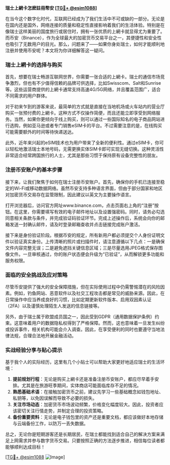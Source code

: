 **瑞士上網卡怎麽註冊幣安 [[TG💪+ @esim1088](https://t.me/s/esim1088)]**

在当今这个数字化时代，互联网已经成为了我们生活中不可或缺的一部分。无论是在国内还是国外，网络连接的质量和稳定性直接影响着我们的生活体验。特别是在像瑞士这样美丽的国度旅行或居住时，拥有一张优质的上網卡就显得尤为重要了。而币安（Binance），作为全球最大的加密货币交易平台之一，其便捷性和安全性也吸引了无数用户的目光。那么，问题来了——如果你身处瑞士，如何才能顺利地注册并使用币安呢？本文将为你详细解答这一疑问。

### 瑞士上網卡的选择与购买

首先，想要在瑞士畅游互联网世界，你需要一张合适的上網卡。瑞士的通信市场竞争激烈，但也有不少值得信赖的品牌可供选择，比如Swisscom、Salt和Sunrise等。这些运营商提供的上網卡通常支持高速4G/5G网络，并且覆盖范围广，适合不同需求的用户群体。

对于初来乍到的游客来说，最简单的方式就是直接在当地机场或火车站内的营业厅购买一张预付费的上網卡。这种方式不仅操作简便，而且还能立即享受到网络服务。当然，如果你更倾向于线上购买，则可以通过一些国际知名的电子商品网站进行选购，例如亚马逊或者专门销售eSIM卡的平台。不过需要注意的是，在线购买可能需要额外的时间等待快递送达。

此外，近年来兴起的eSIM技术也为用户带来了全新的便利性。通过eSIM卡，你可以轻松地激活瑞士本地号码，无需更换实体SIM卡即可实现无缝切换。这种灵活性非常适合经常跨国旅行的人士，尤其是那些习惯于保持原有设备完整性的朋友。

### 注册币安账户的基本步骤

接下来，让我们聚焦于如何在瑞士注册币安账户。首先，确保你的手机已连接至稳定的Wi-Fi或移动数据网络。虽然币安支持多种语言界面，但由于部分国家和地区对加密货币交易存在监管限制，因此建议以英文为主要操作语言。

打开浏览器后，访问官方网址www.binance.com，点击页面右上角的“注册”按钮。在这里，你需要填写有效的电子邮件地址以及设置强密码。同时，请务必勾选同意相关条款与条件，并完成验证码验证环节。完成上述操作后，系统会向你的邮箱发送一封确认邮件，请及时登录邮箱查收并点击链接完成账户激活。

接下来是身份验证阶段。根据币安的规定，所有新用户都必须提交个人身份证明文件以验证真实身份。上传清晰的照片或扫描件时，请注意遵循以下几点：一是确保文件内容完整无误；二是避免遮挡关键信息区域；三是尽量选用JPEG格式保存图像文件。一旦审核通过，你的账户状态便会升级为“已验证”，从而解锁更多功能和服务权限。

### 面临的安全挑战及应对策略

尽管币安提供了强大的安全保障措施，但在实际使用过程中仍需警惕潜在的风险因素。例如，钓鱼网站、恶意软件以及社交工程攻击都是常见的威胁来源。因此，在日常操作中应当养成良好的习惯，比如定期更新软件版本、启用双因素认证（2FA）以及谨慎处理陌生人发送的信息链接等。

另外，由于瑞士属于欧盟成员国之一，因此受到GDPR（通用数据保护条例）约束。这意味着用户的数据隐私权得到了严格保障。然而，这也意味着一旦发生纠纷或投诉事件，相关机构可能会介入调查。因此，在享受便利的同时也要遵守当地法律法规，合理合法地开展金融活动。

### 实战经验分享与贴心提示

基于我个人的实际经历，这里有几个小贴士可以帮助大家更好地适应瑞士的生活环境：

1. **提前规划行程**：无论是购买上網卡还是准备注册币安账户，都应尽早着手安排。尤其是在旅游旺季期间，实体商店可能面临库存不足的情况。
2. **熟悉基础术语**：在接触加密货币之前，建议先学习一些基础概念如钱包地址、私钥等，以免因误解而导致不必要的损失。
3. **关注市场动态**：加密货币市场波动频繁，价格变化幅度较大。因此，投资者应该密切关注行情走势，并制定合理的投资策略。
4. **备份重要资料**：无论是电子钱包里的资产还是重要文档，都应该做好本地存储与云端备份工作，以防万一丢失数据。

总之，无论你是短期游客还是长期居民，在瑞士都能找到适合自己的解决方案来满足上网需求并参与数字货币交易。只要按照正确的方法逐步推进，相信每位读者都能够顺利达成目标！

[[TG💪+ @esim1088](https://t.me/s/esim1088) ![Image](https://i.postimg.cc/4NQfJmqS/Snipaste-2025-05-13-00-14-12.png)]